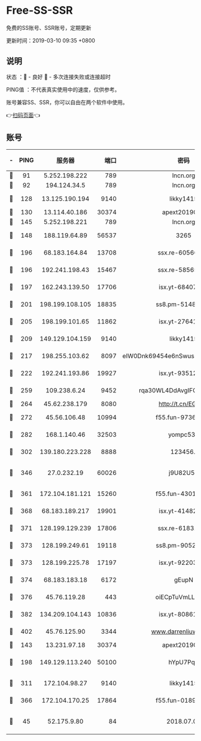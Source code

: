 # Free-SS-SSR

免费的SS账号、SSR账号，定期更新

更新时间：2019-03-10 09:35 +0800

## 说明

状态     ：🙂 - 良好 🙁 - 多次连接失败或连接超时

PING值   ：不代表真实使用中的速度，仅供参考。

账号兼容SS、SSR，你可以自由在两个软件中使用。

👉[扫码页面](https://liesauer.github.io/Free-SS-SSR/)👈

## 账号

|-|PING|服务器|端口|密码|加密方式|区域|
|:----:|:----:|:-----:|-----:|:----:|:----:|:----:|
|🙂|91|5.252.198.222|789|lncn.org|rc4|JP|
|🙂|92|194.124.34.5|789|lncn.org|rc4|JP|
|🙂|128|13.125.190.194|9140|likky1415|aes-256-cfb|KR|
|🙂|130|13.114.40.186|30374|apext2019006|chacha20|JP|
|🙂|145|5.252.198.221|789|lncn.org|rc4|JP|
|🙂|148|188.119.64.89|56537|3265|aes-256-cfb|RU|
|🙂|196|68.183.164.84|13708|ssx.re-60566170|aes-256-cfb|US|
|🙂|196|192.241.198.43|15467|ssx.re-58565948|aes-256-cfb|US|
|🙂|197|162.243.139.50|17706|isx.yt-68407894|aes-256-cfb|US|
|🙂|201|198.199.108.105|18835|ss8.pm-51487912|aes-256-cfb|US|
|🙂|205|198.199.101.65|11862|isx.yt-27641018|aes-256-cfb|US|
|🙂|209|149.129.104.159|9140|likky1415|aes-256-cfb|HK|
|🙂|217|198.255.103.62|8097|eIW0Dnk69454e6nSwuspv9DmS201tQ0D|aes-256-cfb|US|
|🙂|222|192.241.193.86|19927|isx.yt-93512964|aes-256-cfb|US|
|🙂|259|109.238.6.24|9452|rqa30WL4DdAvgIFG6Fs3znzTa|aes-256-cfb|FR|
|🙂|264|45.62.238.179|8080|http://t.cn/EGJIyrl|rc4-md5|CA|
|🙂|272|45.56.106.48|10994|f55.fun-97361996|aes-256-cfb|US|
|🙂|282|168.1.140.46|32503|yompc535|aes-256-cfb|AU|
|🙂|302|139.180.223.228|8888|123456..|aes-256-cfb|JP|
|🙂|346|27.0.232.19|60026|j9U82U53|xchacha20-ietf-poly1305|HK|
|🙂|361|172.104.181.121|15260|f55.fun-43019575|aes-256-cfb|SG|
|🙂|368|68.183.189.217|19901|isx.yt-41482967|aes-256-cfb|SG|
|🙂|371|128.199.129.239|17806|ssx.re-61831672|aes-256-cfb|SG|
|🙂|373|128.199.249.61|19118|ss8.pm-90526305|aes-256-cfb|SG|
|🙂|373|128.199.225.78|17197|isx.yt-92203287|aes-256-cfb|SG|
|🙂|374|68.183.183.18|6172|gEupN|aes-256-cfb|SG|
|🙂|376|45.76.119.28|443|oiECpTuVmLLxk4Ts|aes-256-cfb|AU|
|🙂|382|134.209.104.143|10836|isx.yt-80861794|aes-256-cfb|SG|
|🙂|402|45.76.125.90|3344|www.darrenliuwei.com|aes-256-cfb|AU|
|🙂|143|13.231.97.18|30374|apext2019006|chacha20|JP|
|🙂|198|149.129.113.240|50100|hYpU7PqP|chacha20-ietf-poly1305|CN|
|🙂|311|172.104.98.27|9140|likky1415|aes-256-cfb|JP|
|🙂|366|172.104.170.25|17864|f55.fun-01896161|aes-256-cfb|SG|
|🙁|45|52.175.9.80|84|2018.07.07|chacha20-ietf-poly1305|HK|
